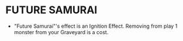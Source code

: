 # FUTURE SAMURAI

*   "Future Samurai"'s effect is an Ignition Effect. Removing from play 1 monster from your Graveyard is a cost.
